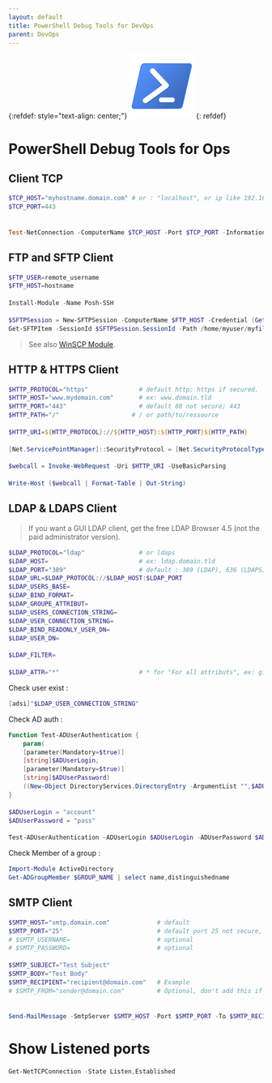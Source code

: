 ```yaml
---
layout: default
title: PowerShell Debug Tools for DevOps
parent: DevOps
---
```

{:refdef: style="text-align: center;"}
<img src="/images/powershell-logo.png" width="128px">
{: refdef}


# PowerShell Debug Tools for Ops


## Client TCP

```powershell
$TCP_HOST="myhostname.domain.com" # or : "localhost", or ip like 192.168.0.10.
$TCP_PORT=443


Test-NetConnection -ComputerName $TCP_HOST -Port $TCP_PORT -InformationLevel "Detailed"
```


## FTP and SFTP Client

```powershell
$FTP_USER=remote_username
$FTP_HOST=hostname

Install-Module -Name Posh-SSH

$SFTPSession = New-SFTPSession -ComputerName $FTP_HOST -Credential (Get-Credential)
Get-SFTPItem -SessionId $SFTPSession.SessionId -Path /home/myuser/myfile.txt -Destination c:\myfolder

```

> See also [WinSCP Module](https://winscp.net/eng/docs/library_powershell).


## HTTP & HTTPS Client


```powershell
$HTTP_PROTOCOL="https"              # default http; https if secured.
$HTTP_HOST="www.mydomain.com"       # ex: www.domain.tld
$HTTP_PORT="443"                    # default 80 not secure; 443
$HTTP_PATH="/"                    # / or path/to/ressource

$HTTP_URI=${HTTP_PROTOCOL}://${HTTP_HOST}:${HTTP_PORT}${HTTP_PATH}

[Net.ServicePointManager]::SecurityProtocol = [Net.SecurityProtocolType]::Tls12

$webcall = Invoke-WebRequest -Uri $HTTP_URI -UseBasicParsing

Write-Host ($webcall | Format-Table | Out-String)
```


<!-- 

## Client DNS

DNS discovery
DNS Test : Ip resolution from Host

-->

## LDAP & LDAPS Client

> If you want a GUI LDAP client, get the free LDAP Browser 4.5 (not the paid administrator version). 

```powershell
$LDAP_PROTOCOL="ldap"               # or ldaps
$LDAP_HOST=                         # ex: ldap.domain.tld
$LDAP_PORT="389"                    # default : 389 (LDAP), 636 (LDAPS)
$LDAP_URL=$LDAP_PROTOCOL://$LDAP_HOST:$LDAP_PORT
$LDAP_USERS_BASE=
$LDAP_BIND_FORMAT=
$LDAP_GROUPE_ATTRIBUT=
$LDAP_USERS_CONNECTION_STRING=
$LDAP_USER_CONNECTION_STRING=
$LDAP_BIND_READONLY_USER_DN=
$LDAP_USER_DN=

$LDAP_FILTER=

$LDAP_ATTR="*"                      # * for "For all attributs", ex: givenName, sn, mail, uid
```

Check user exist : 
```powershell
[adsi]"$LDAP_USER_CONNECTION_STRING"
```

Check AD auth  : 
```powershell
Function Test-ADUserAuthentication {
    param(
    [parameter(Mandatory=$true)]
    [string]$ADUserLogin,
    [parameter(Mandatory=$true)]
    [string]$ADUserPassword)
    ((New-Object DirectoryServices.DirectoryEntry -ArgumentList "",$ADUserLogin,$ADUserPassword).psbase.name) -ne $null
}

$ADUserLogin = "account"
$ADUserPassword = "pass"

Test-ADUserAuthentication -ADUserLogin $ADUserLogin -ADUserPassword $ADUserPassword

```

Check Member of a group :

```powershell
Import-Module ActiveDirectory
Get-ADGroupMember $GROUP_NAME | select name,distinguishedname 
```

## SMTP Client


```powershell
$SMTP_HOST="smtp.domain.com"             # default
$SMTP_PORT="25"                          # default port 25 not secure, and 587 for encrypted (secure)serveur
# $SMTP_USERNAME=                        # optional
# $SMTP_PASSWORD=                        # optional

$SMTP_SUBJECT="Test Subject"
$SMTP_BODY="Test Body"
$SMTP_RECIPIENT="recipient@domain.com"   # Example
# $SMTP_FROM="sender@domain.com"         # Optional, don't add this if your server are not trusted by the recipient smtp server.


Send-MailMessage -SmtpServer $SMTP_HOST -Port $SMTP_PORT -To $SMTP_RECIPIENT -Subject $SMTP_SUBJECT -Body $SMTP_BODY

```


# Show Listened ports

```powershell
Get-NetTCPConnection -State Listen,Established
```

<!-- 
TODO / A
PROXY HTTP : Reach a HTTP serveur Through a Proxy
Set proxy globaly on linux
Curl behind a proxy
Git behind a proxy

Docker behind a proxy
Docker daemon add proxy settings
Docker build behind Proxy

NPM behind a Proxy
PIP behind a Proxy
Gitlab Runner behind a proxy
-->